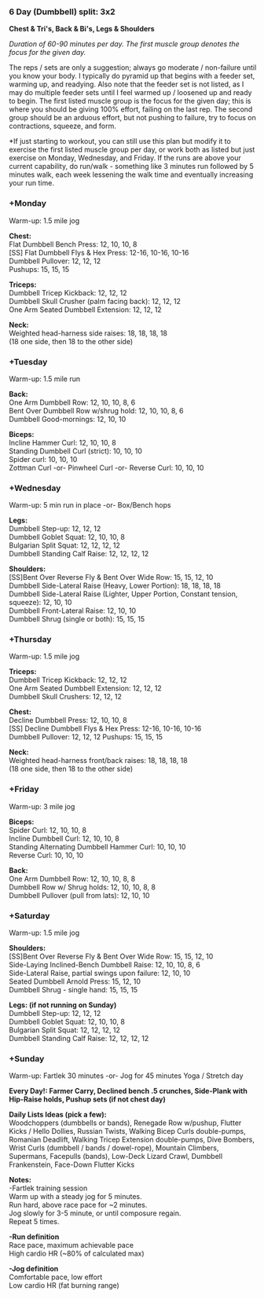 ### **6 Day (Dumbbell) split: 3x2**
**Chest & Tri's, Back & Bi's, Legs & Shoulders**  

*Duration of 60-90 minutes per day. The first muscle group denotes the focus for the given day.*  

The reps / sets are only a suggestion; always go moderate / non-failure until you know your body.  I typically do pyramid up that begins with a feeder set, warming up, and readying. Also note that the feeder set is not listed, as I may do multiple feeder sets until I feel warmed up /  loosened up and ready to begin. The first listed muscle group is the focus for the given day; this is where you should be giving 100% effort, failing on the last rep.  The second group should be an arduous effort, but not pushing to failure, try to focus on contractions, squeeze, and form.  

*If just starting to workout, you can still use this plan but modify it to exercise the first listed muscle group per day, or work both as listed but just exercise on Monday, Wednesday, and Friday. If the runs are above your current capability, do run/walk - something like 3 minutes run followed by 5 minutes walk, each week lessening the walk time and eventually increasing your run time.



### **+Monday**  
Warm-up: 1.5 mile jog  

**Chest:**  
Flat Dumbbell Bench Press: 12, 10, 10, 8  
[SS] Flat Dumbbell Flys & Hex Press: 12-16, 10-16, 10-16  
Dumbbell Pullover: 12, 12, 12  
Pushups: 15, 15, 15  

**Triceps:**  
Dumbbell Tricep Kickback: 12, 12, 12  
Dumbbell Skull Crusher (palm facing back): 12, 12, 12  
One Arm Seated Dumbbell Extension: 12, 12, 12  

**Neck:**  
Weighted head-harness side raises: 18, 18, 18, 18  
(18 one side, then 18 to the other side)    


### +Tuesday  
Warm-up: 1.5 mile run  

**Back:**  
One Arm Dumbbell Row: 12, 10, 10, 8, 6  
Bent Over Dumbbell Row w/shrug hold: 12, 10, 10, 8, 6  
Dumbbell Good-mornings: 12, 10, 10  

**Biceps:**  
Incline Hammer Curl: 12, 10, 10, 8  
Standing Dumbbell Curl (strict): 10, 10, 10  
Spider curl: 10, 10, 10  
Zottman Curl -or- Pinwheel Curl -or- Reverse Curl: 10, 10, 10  


### +Wednesday  
Warm-up: 5 min run in place -or- Box/Bench hops  

**Legs:**  
Dumbbell Step-up: 12, 12, 12  
Dumbbell Goblet Squat: 12, 10, 10, 8  
Bulgarian Split Squat: 12, 12, 12, 12  
Dumbbell Standing Calf Raise: 12, 12, 12, 12  

**Shoulders:**  
[SS]Bent Over Reverse Fly & Bent Over Wide Row: 15, 15, 12, 10  
Dumbbell Side-Lateral Raise (Heavy, Lower Portion): 18, 18, 18, 18  
Dumbbell Side-Lateral Raise (Lighter, Upper Portion, Constant tension, squeeze): 12, 10, 10  
Dumbbell Front-Lateral Raise: 12, 10, 10  
Dumbbell Shrug (single or both): 15, 15, 15  


### +Thursday  
Warm-up: 1.5 mile jog  

**Triceps:**  
Dumbbell Tricep Kickback: 12, 12, 12  
One Arm Seated Dumbbell Extension: 12, 12, 12  
Dumbbell Skull Crushers: 12, 12, 12  

**Chest:**  
Decline Dumbbell Press: 12, 10, 10, 8  
[SS] Decline Dumbbell Flys & Hex Press: 12-16, 10-16, 10-16  
Dumbbell Pullover: 12, 12, 12
Pushups: 15, 15, 15  

**Neck:**  
Weighted head-harness front/back raises: 18, 18, 18, 18  
(18 one side, then 18 to the other side)  


### +Friday  
Warm-up: 3 mile jog  

**Biceps:**  
Spider Curl: 12, 10, 10, 8  
Incline Dumbbell Curl: 12, 10, 10, 8  
Standing Alternating Dumbbell Hammer Curl: 10, 10, 10  
Reverse Curl: 10, 10, 10  

**Back:**  
One Arm Dumbbell Row: 12, 10, 10, 8, 8  
Dumbbell Row w/ Shrug holds: 12, 10, 10, 8, 8  
Dumbbell Pullover (pull from lats): 12, 10, 10  


### +Saturday  
Warm-up: 1.5 mile jog

**Shoulders:**  
[SS]Bent Over Reverse Fly & Bent Over Wide Row: 15, 15, 12, 10  
Side-Laying Inclined-Bench Dumbbell Raise: 12, 10, 10, 8, 6  
Side-Lateral Raise, partial swings upon failure: 12, 10, 10  
Seated Dumbbell Arnold Press: 15, 12, 10  
Dumbbell Shrug - single hand: 15, 15, 15  

**Legs: (if not running on Sunday)**  
Dumbbell Step-up: 12, 12, 12  
Dumbbell Goblet Squat: 12, 10, 10, 8  
Bulgarian Split Squat: 12, 12, 12, 12  
Dumbbell Standing Calf Raise: 12, 12, 12, 12  


### +Sunday
Warm-up: Fartlek 30 minutes -or- Jog for 45 minutes
Yoga / Stretch day  

  

**Every Day!: Farmer Carry, Declined bench .5 crunches, Side-Plank with Hip-Raise holds, Pushup sets (if not chest day)**  

**Daily Lists Ideas (pick a few):**  
Woodchoppers (dumbbells or bands), Renegade Row w/pushup, Flutter Kicks / Hello Dollies, Russian Twists, Walking Bicep Curls double-pumps, Romanian Deadlift, Walking Tricep Extension double-pumps, Dive Bombers, Wrist Curls (dumbbell / bands / dowel-rope), Mountain Climbers, Supermans, Facepulls (bands), Low-Deck Lizard Crawl, Dumbbell Frankenstein, Face-Down Flutter Kicks  

**Notes:**  
-Fartlek training session  
Warm up with a steady jog for 5 minutes.  
Run hard, above race pace for ~2 minutes.  
Jog slowly for 3-5 minute, or until composure regain.  
Repeat 5 times.  

**-Run definition**  
Race pace, maximum achievable pace  
High cardio HR (~80% of calculated max)  

**-Jog definition**  
Comfortable pace, low effort  
Low cardio HR (fat burning range)
